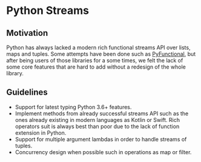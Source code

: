 # Python Streams

## Motivation
Python has always lacked a modern rich functional streams API over lists, maps and tuples. Some attempts have been done such as [PyFunctional](https://github.com/EntilZha/PyFunctional), but after being users of those libraries for a some times, we felt the lack of some core features that are hard to add without a redesign of the whole library.

## Guidelines
- Support for latest typing Python 3.6+ features.
- Implement methods from already successful streams API such as the ones already existing in modern languages as Kotlin or Swift. Rich operators suit is always best than poor due to the lack of function extension in Python.
- Support for multiple argument lambdas in order to handle streams of tuples.
- Concurrency design when possible such in operations as map or filter.
